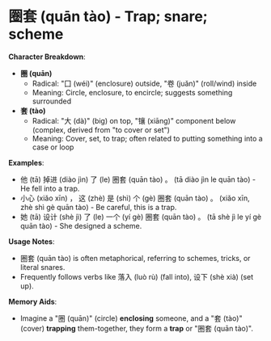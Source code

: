 # **圈套 (quān tào) - Trap; snare; scheme**

**Character Breakdown**:  
- **圈 (quān)**
  - Radical: "囗 (wéi)" (enclosure) outside, "卷 (juǎn)" (roll/wind) inside
  - Meaning: Circle, enclosure, to encircle; suggests something surrounded  
- **套 (tào)**
  - Radical: "大 (dà)" (big) on top, "镶 (xiāng)" component below (complex, derived from "to cover or set")
  - Meaning: Cover, set, to trap; often related to putting something into a case or loop

**Examples**:  
- 他 (tā) 掉进 (diào jìn) 了 (le) 圈套 (quān tào) 。 (tā diào jìn le quān tào) - He fell into a trap.  
- 小心 (xiǎo xīn) ， 这 (zhè) 是 (shì) 个 (gè) 圈套 (quān tào) 。 (xiǎo xīn, zhè shì gè quān tào) - Be careful, this is a trap.  
- 她 (tā) 设计 (shè jì) 了 (le) 一个 (yí gè) 圈套 (quān tào) 。 (tā shè jì le yí gè quān tào) - She designed a scheme.

**Usage Notes**:  
- 圈套 (quān tào) is often metaphorical, referring to schemes, tricks, or literal snares.  
- Frequently follows verbs like 落入 (luò rù) (fall into), 设下 (shè xià) (set up).

**Memory Aids**:  
- Imagine a "圈 (quān)" (circle) **enclosing** someone, and a "套 (tào)" (cover) **trapping** them-together, they form a **trap** or "圈套 (quān tào)".
